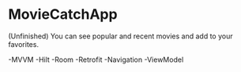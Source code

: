 # MovieCatchApp 


(Unfinished)
You can see popular and recent movies and add to your favorites.



-MVVM
-Hilt
-Room
-Retrofit
-Navigation
-ViewModel
